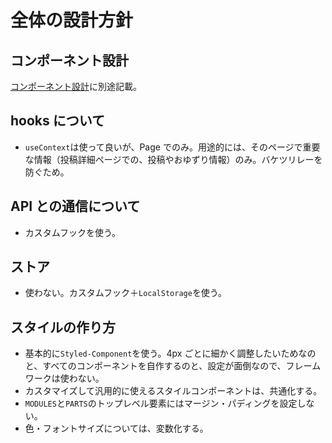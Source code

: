 # 全体の設計方針

## コンポーネント設計

[コンポーネント設計](./component/README.md)に別途記載。

## hooks について

- `useContext`は使って良いが、Page でのみ。用途的には、そのページで重要な情報（投稿詳細ページでの、投稿やおゆずり情報）のみ。バケツリレーを防ぐため。

## API との通信について

- カスタムフックを使う。

## ストア

- 使わない。カスタムフック＋`LocalStorage`を使う。

## スタイルの作り方

- 基本的に`Styled-Component`を使う。4px ごとに細かく調整したいためなのと、すべてのコンポーネントを自作するのと、設定が面倒なので、フレームワークは使わない。
- カスタマイズして汎用的に使えるスタイルコンポーネントは、共通化する。
- `MODULES`と`PARTS`のトップレベル要素にはマージン・パディングを設定しない。
- 色・フォントサイズについては、変数化する。
